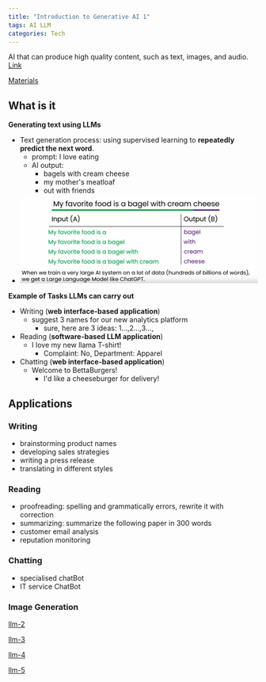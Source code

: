 ```yaml
---
title: "Introduction to Generative AI 1"
tags: AI LLM
categories: Tech
---
```


AI that can produce high quality content, such as text, images, and audio. [Link](https://www.coursera.org/learn/generative-ai-for-everyone/lecture/chD5R/welcome)

[Materials](/assets/materials/LLM/GenAI4E%20Slides/GenAI4E%20Week%201.pdf)

## What is it

**Generating text using LLMs** 
 - Text generation process: using supervised learning to **repeatedly predict the next word**.
   - prompt: I love eating
   - AI output: 
     - bagels with cream cheese
     - my mother's meatloaf
     - out with friends
 - ![llm-1](\assets\source\image\blog\llm-1.png)

**Example of Tasks LLMs can carry out**

 - Writing (**web interface-based application**)
   - suggest 3 names for our new analytics platform
     - sure, here are 3 ideas: 1...,2...,3...,
 - Reading (**software-based LLM application**)
   - I love my new llama T-shirt!
     - Complaint: No, Department: Apparel
 - Chatting (**web interface-based application**)
   - Welcome to BettaBurgers!
     - I'd like a cheeseburger for delivery!
 
## Applications

### Writing

 - brainstorming product names
 - developing sales strategies
 - writing a press release 
 - translating in different styles

### Reading

 - proofreading: spelling and grammatically errors, rewrite it with correction
 - summarizing: summarize the following paper in 300 words
 - customer email analysis
 - reputation monitoring

### Chatting

 - specialised chatBot
 - IT service ChatBot

### Image Generation

[llm-2](\assets\source\image\blog\llm-2.png)

[llm-3](\assets\source\image\blog\llm-3.png)

[llm-4](\assets\source\image\blog\llm-4.png)

[llm-5](\assets\source\image\blog\llm-5.png)